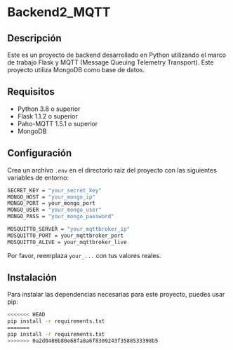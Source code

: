 # Backend2_MQTT

## Descripción

Este es un proyecto de backend desarrollado en Python utilizando el marco de trabajo Flask y MQTT (Message Queuing Telemetry Transport). Este proyecto utiliza MongoDB como base de datos.

## Requisitos

- Python 3.8 o superior
- Flask 1.1.2 o superior
- Paho-MQTT 1.5.1 o superior
- MongoDB

## Configuración

Crea un archivo `.env` en el directorio raíz del proyecto con las siguientes variables de entorno:
```bash
SECRET_KEY = "your_secret_key"
MONGO_HOST = "your_mongo_ip"
MONGO_PORT = your_mongo_port
MONGO_USER = "your_mongo_user"
MONGO_PASS = "your_mongo_password"

MOSQUITTO_SERVER = "your_mqttbroker_ip"
MOSQUITTO_PORT = your_mqttbroker_port
MOSQUITTO_ALIVE = your_mqttbroker_live
```


Por favor, reemplaza `your_...` con tus valores reales.

## Instalación

Para instalar las dependencias necesarias para este proyecto, puedes usar pip:

```bash
<<<<<<< HEAD
pip install -r requirements.txt
=======
pip install -r requirements.txt
>>>>>>> 0a2d0486b80e68fa8a6f8309243f3588533398b5
